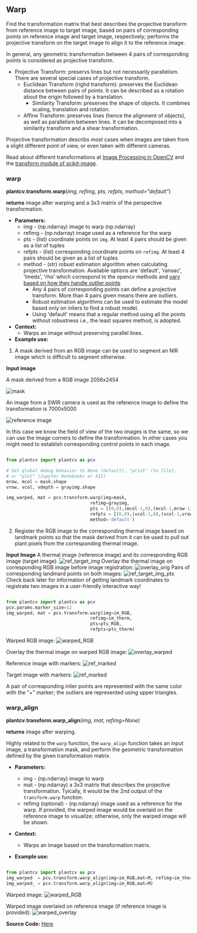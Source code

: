 ## Warp

Find the transformation matrix that best describes the projective transform from reference image to target image, based on pairs of corresponding points on reference image and target image, respectively;
performs the projective transform on the target image to align it to the reference image. 

In general, any geometric transformation between 4 pairs of corresponding points is considered as projective transform. 
- Projective Transform: preservs lines but not necessarily parallelism. There are several special cases of projective transform. 
  - Euclidean Transform (righd transform): preserves the Euclidean distance between pairs of points. It can be described as a rotation about the origin followed by a translation.
    - Similarity Transform: preserves the shape of objects. It combines scaling, translation and rotation. 
  - Affine Transform: preserves lines (hence the alignment of objects), as well as parallelism between lines. It can be decomposed into a similarity transform and a shear transformation. 

Projective transformation describs most cases when images are taken from a slight different point of view, or even taken with different cameras. 

Read about different transformations at [Image Processing in OpenCV](https://docs.opencv.org/3.4/da/d6e/tutorial_py_geometric_transformations.html) and the [transform module of scikit-image](https://scikit-image.org/docs/dev/api/skimage.transform.html#skimage.transform.estimate_transform). 

### warp 
**plantcv.transform.warp**(*img, refimg, pts, refpts, method="default"*)

**returns** image after warping and a 3x3 matrix of the perspective transformation.

- **Parameters:**
    - img - (np.ndarray) image to warp (np.ndarray)
    - refimg - (np.ndarray) image used as a reference for the warp 
    - pts - (list) coordinate points on `img`. At least 4 pairs should be given as a list of tuples
    - refpts - (list) corresponding coordinate points on `refimg`. At least 4 pairs should be given as a list of tuples
    - method - (str) robust estimation algorithm when calculating projective transformation. Available options are 'default', 'ransac', 'lmeds', 'rho' which correspond to the opencv methods and [vary based on how they handle outlier points](https://docs.opencv.org/3.4/d9/d0c/group__calib3d.html#ga4abc2ece9fab9398f2e560d53c8c9780)
      - Any 4 pairs of corresponding points can define a projective transform. More than 4 pairs given means there are outliers. 
      - Robust estimation algorithms can be used to estimate the model based only on inliers to find a robust model.
      - Using 'default' means that a regular method using all the points without robustness i.e., the least squares method, is adopted.
- **Context:**
    - Warps an image without preserving parallel lines. 
- **Example use:**

1. A mask derived from an RGB image can be used to segment an NIR image which is difficult to segment otherwise.

**Input image**

A mask derived from a RGB image 2056x2454

![mask](img/documentation_images/transform_warp/mask.png)

An image from a SWIR camera is used as the reference image to define the transformation is 7000x5000

![reference image](img/documentation_images/transform_warp/refimg.png)

In this case we know the field of view of the two images is the same, so we can use the image corners to define the transformation. In other cases you might need to establish corresponding control points in each image.

```python

from plantcv import plantcv as pcv

# Set global debug behavior to None (default), "print" (to file),
# or "plot" (Jupyter Notebooks or X11)
mrow, mcol = mask.shape
vrow, vcol, vdepth = grayimg.shape

img_warped, mat = pcv.transform.warp(img=mask,
                                refimg=grayimg,
                                pts = [(0,0),(mcol-1,0),(mcol-1,mrow-1),(0,mrow-1)],
                                refpts = [(0,0),(vcol-1,0),(vcol-1,vrow-1),(0,vrow-1)],
                                method='default')


```
2. Register the RGB image to the corresponding thermal image based on landmark points so that the mask derived from it can be used to pull out plant pixels from the corresponding thermal image.

**Input Image**
A thermal image (reference image) and its corresponding RGB image (target image).
![ref_target_img](img/documentation_images/transform_warp/ref_tar.png)
Overlay the thermal image on corresponding RGB image before image registration:
![overlay_orig](img/documentation_images/transform_warp/overlayed_orig.jpg)
Pairs of corresponding landmard points on both images:
![ref_target_img_pts](img/documentation_images/transform_warp/ref_tar_pts.png)
Check back later for information of getting landmark coordinates to registrate two images in a user-friendly interactive way!

```python

from plantcv import plantcv as pcv
pcv.params.marker_size=12
img_warped, mat = pcv.transform.warp(img=im_RGB,
                                refimg=im_therm,
                                pts=pts_RGB,
                                refpts=pts_therm)
```

Warped RGB image:
![warped_RGB](img/documentation_images/transform_warp/RGB_aligned.jpg)

Overlay the thermal image on warped RGB image:
![overlay_warped](img/documentation_images/transform_warp/overlayed_aligned.jpg)

Reference image with markers:
![ref_marked](img/documentation_images/transform_warp/ref_pts.png)

Target image with markers:
![ref_marked](img/documentation_images/transform_warp/tar_pts.png)

A pair of correaponding inlier points are represented with the same color with the "+" marker; the outliers are represented using upper triangles. 

### warp_align
**plantcv.transform.warp_align**(*img, mat, refimg=None)*

**returns** image after warping.

Highly related to the `warp` function, the `warp_align` function takes an input image, a transformation mask, and perform the geometric transformation defined by the given transformation matrix. 
- **Parameters:**
    - img - (np.ndarray) image to warp 
    - mat - (np.ndarray) a 3x3 matrix that describes the projective transformation. Tyically, it would be the 2nd output of the `transform.warp` function.
    - refimg (optional) - (np.ndarray) image used as a reference for the warp. If provided, the warped image would be overlaid on the reference image to visualize; otherwise, only the warped image will be shown.

- **Context:**
    - Warps an image based on the transformation matrix. 
    
- **Example use:**
```python

from plantcv import plantcv as pcv
img_warped  = pcv.transform.warp_align(img=im_RGB,mat=M, refimg=im_therm)
img_warped_ = pcv.transform.warp_align(img=im_RGB,mat=M)
```

Warped image:
![warped_RGB](img/documentation_images/transform_warp/align_warped.png)

Warped image overlaied on reference image (if reference image is provided):
![warped_overlay](img/documentation_images/transform_warp/align_warp_overlay.png)

**Source Code:** [Here](https://github.com/danforthcenter/plantcv/blob/master/plantcv/plantcv/transform/warp.py)
